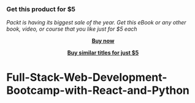 
### Get this product for $5

<i>Packt is having its biggest sale of the year. Get this eBook or any other book, video, or course that you like just for $5 each</i>


<b><p align='center'>[Buy now](https://packt.link/9781801811040)</p></b>


<b><p align='center'>[Buy similar titles for just $5](https://subscription.packtpub.com/search)</p></b>


# Full-Stack-Web-Development-Bootcamp-with-React-and-Python
